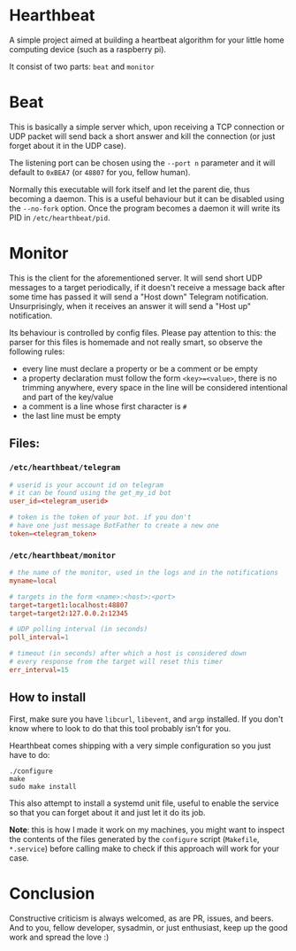 # Hearthbeat

A simple project aimed at building a heartbeat algorithm for your little home computing device (such as a raspberry pi).

It consist of two parts: `beat` and `monitor`

# Beat

This is basically a simple server which, upon receiving a TCP connection or UDP packet will send back a short answer and kill the connection (or just forget about it in the UDP case).

The listening port can be chosen using the `--port n` parameter and it will default to `0xBEA7` (or `48807` for you, fellow human).

Normally this executable will fork itself and let the parent die, thus becoming a daemon. This is a useful behaviour but it can be disabled using the `--no-fork` option. Once the program becomes a daemon it will write its PID in `/etc/hearthbeat/pid`.

# Monitor

This is the client for the aforementioned server. It will send short UDP messages to a target periodically, if it doesn't receive a message back after some time has passed it will send a "Host down" Telegram notification. Unsurprisingly, when it receives an answer it will send a "Host up" notification.

Its behaviour is controlled by config files. Please pay attention to this: the parser for this files is homemade and not really smart, so observe the following rules:

- every line must declare a property or be a comment or be empty
- a property declaration must follow the form `<key>=<value>`, there is no trimming anywhere, every space in the line will be considered intentional and part of the key/value
- a comment is a line whose first character is `#`
- the last line must be empty

## Files:

### `/etc/hearthbeat/telegram`
```conf
# userid is your account id on telegram
# it can be found using the get_my_id bot
user_id=<telegram_userid>

# token is the token of your bot. if you don't
# have one just message BotFather to create a new one
token=<telegram_token>
```

### `/etc/hearthbeat/monitor`
```conf
# the name of the monitor, used in the logs and in the notifications
myname=local

# targets in the form <name>:<host>:<port>
target=target1:localhost:48807
target=target2:127.0.0.2:12345

# UDP polling interval (in seconds)
poll_interval=1

# timeout (in seconds) after which a host is considered down
# every response from the target will reset this timer
err_interval=15
```

## How to install

First, make sure you have `libcurl`, `libevent`, and `argp` installed. If you don't know where to look to do that this tool probably isn't for you. 

Hearthbeat comes shipping with a very simple configuration so you just have to do:
```
./configure
make
sudo make install
```
This also attempt to install a systemd unit file, useful to enable the service so that you can forget about it and just let it do its job.

**Note**: this is how I made it work on my machines, you might want to inspect the contents of the files generated by the `configure` script (`Makefile`, `*.service`) before calling make to check if this approach will work for your case.

# Conclusion

Constructive criticism is always welcomed, as are PR, issues, and beers. And to you, fellow developer, sysadmin, or just enthusiast, keep up the good work and spread the love :)